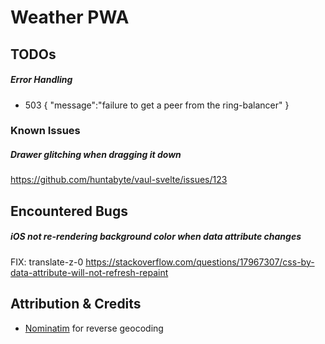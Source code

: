 # Weather PWA

## TODOs

##### Error Handling

- 503 { "message":"failure to get a peer from the ring-balancer" }

### Known Issues

##### Drawer glitching when dragging it down

https://github.com/huntabyte/vaul-svelte/issues/123

## Encountered Bugs

##### iOS not re-rendering background color when data attribute changes

FIX: translate-z-0
https://stackoverflow.com/questions/17967307/css-by-data-attribute-will-not-refresh-repaint

## Attribution & Credits

- [Nominatim](nominatim.org) for reverse geocoding
